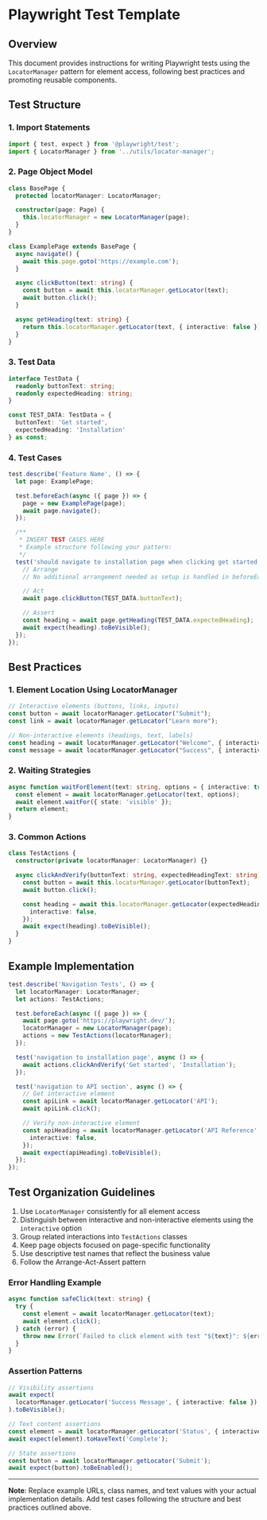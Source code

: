# Playwright Test Template

## Overview
This document provides instructions for writing Playwright tests using the `LocatorManager` pattern for element access, following best practices and promoting reusable components.

## Test Structure

### 1. Import Statements
```typescript
import { test, expect } from '@playwright/test';
import { LocatorManager } from '../utils/locator-manager';
```

### 2. Page Object Model
```typescript
class BasePage {
  protected locatorManager: LocatorManager;

  constructor(page: Page) {
    this.locatorManager = new LocatorManager(page);
  }
}

class ExamplePage extends BasePage {
  async navigate() {
    await this.page.goto('https://example.com');
  }

  async clickButton(text: string) {
    const button = await this.locatorManager.getLocator(text);
    await button.click();
  }

  async getHeading(text: string) {
    return this.locatorManager.getLocator(text, { interactive: false });
  }
}
```

### 3. Test Data
```typescript
interface TestData {
  readonly buttonText: string;
  readonly expectedHeading: string;
}

const TEST_DATA: TestData = {
  buttonText: 'Get started',
  expectedHeading: 'Installation'
} as const;
```

### 4. Test Cases
```typescript
test.describe('Feature Name', () => {
  let page: ExamplePage;

  test.beforeEach(async ({ page }) => {
    page = new ExamplePage(page);
    await page.navigate();
  });

  /**
   * INSERT TEST CASES HERE
   * Example structure following your pattern:
   */
  test('should navigate to installation page when clicking get started', async () => {
    // Arrange
    // No additional arrangement needed as setup is handled in beforeEach

    // Act
    await page.clickButton(TEST_DATA.buttonText);

    // Assert
    const heading = await page.getHeading(TEST_DATA.expectedHeading);
    await expect(heading).toBeVisible();
  });
});
```

## Best Practices

### 1. Element Location Using LocatorManager
```typescript
// Interactive elements (buttons, links, inputs)
const button = await locatorManager.getLocator("Submit");
const link = await locatorManager.getLocator("Learn more");

// Non-interactive elements (headings, text, labels)
const heading = await locatorManager.getLocator("Welcome", { interactive: false });
const message = await locatorManager.getLocator("Success", { interactive: false });
```

### 2. Waiting Strategies
```typescript
async function waitForElement(text: string, options = { interactive: true }) {
  const element = await locatorManager.getLocator(text, options);
  await element.waitFor({ state: 'visible' });
  return element;
}
```

### 3. Common Actions
```typescript
class TestActions {
  constructor(private locatorManager: LocatorManager) {}

  async clickAndVerify(buttonText: string, expectedHeadingText: string) {
    const button = await this.locatorManager.getLocator(buttonText);
    await button.click();

    const heading = await this.locatorManager.getLocator(expectedHeadingText, {
      interactive: false,
    });
    await expect(heading).toBeVisible();
  }
}
```

## Example Implementation

```typescript
test.describe('Navigation Tests', () => {
  let locatorManager: LocatorManager;
  let actions: TestActions;

  test.beforeEach(async ({ page }) => {
    await page.goto('https://playwright.dev/');
    locatorManager = new LocatorManager(page);
    actions = new TestActions(locatorManager);
  });

  test('navigation to installation page', async () => {
    await actions.clickAndVerify('Get started', 'Installation');
  });

  test('navigation to API section', async () => {
    // Get interactive element
    const apiLink = await locatorManager.getLocator('API');
    await apiLink.click();

    // Verify non-interactive element
    const apiHeading = await locatorManager.getLocator('API Reference', {
      interactive: false,
    });
    await expect(apiHeading).toBeVisible();
  });
});
```

## Test Organization Guidelines

1. Use `LocatorManager` consistently for all element access
2. Distinguish between interactive and non-interactive elements using the `interactive` option
3. Group related interactions into `TestActions` classes
4. Keep page objects focused on page-specific functionality
5. Use descriptive test names that reflect the business value
6. Follow the Arrange-Act-Assert pattern

### Error Handling Example
```typescript
async function safeClick(text: string) {
  try {
    const element = await locatorManager.getLocator(text);
    await element.click();
  } catch (error) {
    throw new Error(`Failed to click element with text "${text}": ${error.message}`);
  }
}
```

### Assertion Patterns
```typescript
// Visibility assertions
await expect(
  locatorManager.getLocator('Success Message', { interactive: false })
).toBeVisible();

// Text content assertions
const element = await locatorManager.getLocator('Status', { interactive: false });
await expect(element).toHaveText('Complete');

// State assertions
const button = await locatorManager.getLocator('Submit');
await expect(button).toBeEnabled();
```

---

**Note**: Replace example URLs, class names, and text values with your actual implementation details. Add test cases following the structure and best practices outlined above.